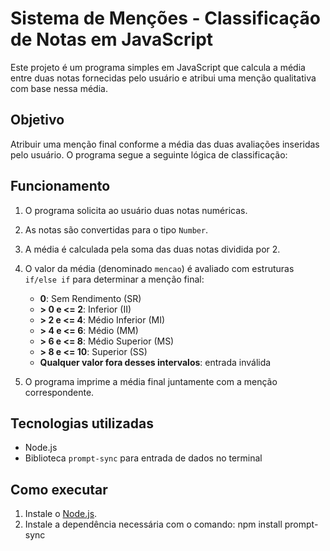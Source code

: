 # Sistema de Menções - Classificação de Notas em JavaScript

Este projeto é um programa simples em JavaScript que calcula a média entre duas notas fornecidas pelo usuário e atribui uma menção qualitativa com base nessa média.

## Objetivo

Atribuir uma menção final conforme a média das duas avaliações inseridas pelo usuário. O programa segue a seguinte lógica de classificação:

## Funcionamento

1. O programa solicita ao usuário duas notas numéricas.
2. As notas são convertidas para o tipo `Number`.
3. A média é calculada pela soma das duas notas dividida por 2.
4. O valor da média (denominado `mencao`) é avaliado com estruturas `if/else if` para determinar a menção final:
   - **0**: Sem Rendimento (SR)
   - **> 0 e <= 2**: Inferior (II)
   - **> 2 e <= 4**: Médio Inferior (MI)
   - **> 4 e <= 6**: Médio (MM)
   - **> 6 e <= 8**: Médio Superior (MS)
   - **> 8 e <= 10**: Superior (SS)
   - **Qualquer valor fora desses intervalos**: entrada inválida

5. O programa imprime a média final juntamente com a menção correspondente.

## Tecnologias utilizadas

- Node.js
- Biblioteca `prompt-sync` para entrada de dados no terminal

## Como executar

1. Instale o [Node.js](https://nodejs.org/).
2. Instale a dependência necessária com o comando:
npm install prompt-sync
